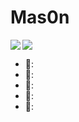 # Mas0n
<img align="top" src="https://github-readme-stats.vercel.app/api?username=Mas0nSun&show_icons=true&icon_color=FF9300&text_color=1E1E1E&bg_color=ffffff&hide_title=true" />

<img align="left" src="https://github-readme-stats.vercel.app/api/top-langs/?username=Mas0nSun" />

- 🌄:
- 🌃:
- 🌉:
- 🌆:
- 🌌: 
